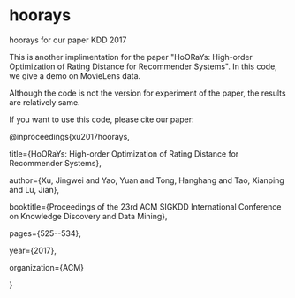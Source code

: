 # hoorays
hoorays for our paper KDD 2017

This is another implimentation for the paper "HoORaYs: High-order Optimization of Rating Distance for Recommender Systems". In this code, we give a demo on MovieLens data.

Although the code is not the version for experiment of the paper, the results are relatively same.

If you want to use this code, please cite our paper:

@inproceedings{xu2017hoorays,

  title={HoORaYs: High-order Optimization of Rating Distance for Recommender Systems},

  author={Xu, Jingwei and Yao, Yuan and Tong, Hanghang and Tao, Xianping and Lu, Jian},

  booktitle={Proceedings of the 23rd ACM SIGKDD International Conference on Knowledge Discovery and Data Mining},

  pages={525--534},

  year={2017},

  organization={ACM}

} 
